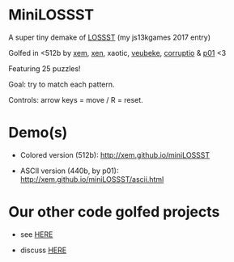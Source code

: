 MiniLOSSST
===

A super tiny demake of [LOSSST](http://js13kgames.com/entries/lossst) (my js13kgames 2017 entry)

Golfed in <512b by [xem](https://twitter.com/MaximeEuziere), [xen](https://twitter.com/Xen_the), xaotic, [veubeke](https://twitter.com/I_like_too_much), [corruptio](https://twitter.com/justecorruptio) & [p01](https://twitter.com/p01) <3

Featuring 25 puzzles!

Goal: try to match each pattern.

Controls: arrow keys = move / R = reset.

Demo(s)
===

- Colored version (512b): http://xem.github.io/miniLOSSST

- ASCII version (440b, by p01): http://xem.github.io/miniLOSSST/ascii.html

Our other code golfed projects
===

- see [HERE](https://gist.github.com/xem/206db44adbdd09bac424)

- discuss [HERE](https://jsgolf.club)